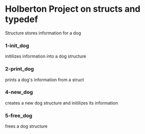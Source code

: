# Holberton Project on structs and typedef

Structure stores information for a dog
### 1-init_dog
initilizes information into a dog structure
### 2-print_dog
prints a dog's information from a struct
### 4-new_dog
creates a new dog structure and initilizes its information
### 5-free_dog
frees a dog structure
